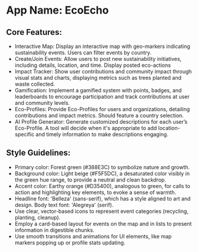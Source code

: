# **App Name**: EcoEcho

## Core Features:

- Interactive Map: Display an interactive map with geo-markers indicating sustainability events. Users can filter events by country.
- Create/Join Events: Allow users to post new sustainability initiatives, including details, location, and time.  Display posted eco-actions
- Impact Tracker: Show user contributions and community impact through visual stats and charts, displaying metrics such as trees planted and waste collected.
- Gamification: Implement a gamified system with points, badges, and leaderboards to encourage participation and track contributions at user and community levels.
- Eco-Profiles: Provide Eco-Profiles for users and organizations, detailing contributions and impact metrics. Should feature a country selection.
- AI Profile Generator: Generate customized descriptions for each user’s Eco-Profile.  A tool will decide when it's appropriate to add location-specific and timely information to make descriptions engaging.

## Style Guidelines:

- Primary color: Forest green (#388E3C) to symbolize nature and growth.
- Background color: Light beige (#F5F5DC), a desaturated color visibly in the green hue range, to provide a neutral and clean backdrop.
- Accent color: Earthy orange (#D35400), analogous to green, for calls to action and highlighting key elements, to evoke a sense of warmth.
- Headline font: 'Belleza' (sans-serif), which has a style aligned to art and design. Body text font: 'Alegreya' (serif).
- Use clear, vector-based icons to represent event categories (recycling, planting, cleanup).
- Employ a card-based layout for events on the map and in lists to present information in digestible chunks.
- Use smooth transitions and animations for UI elements, like map markers popping up or profile stats updating.